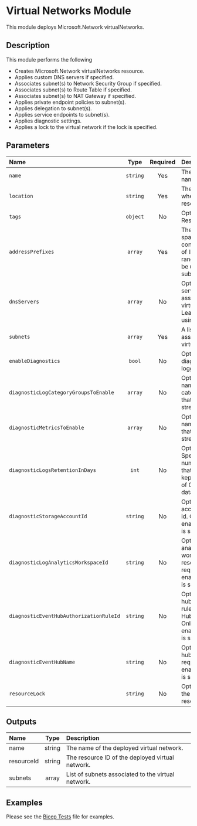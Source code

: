 # Virtual Networks Module

This module deploys Microsoft.Network virtualNetworks.

## Description

This module performs the following

- Creates Microsoft.Network virtualNetworks resource.
- Applies custom DNS servers if specified.
- Associates subnet(s) to Network Security Group if specified.
- Associates subnet(s) to Route Table if specified.
- Associates subnet(s) to NAT Gateway if specified.
- Applies private endpoint policies to subnet(s).
- Applies delegation to subnet(s).
- Applies service endpoints to subnet(s).
- Applies diagnostic settings.
- Applies a lock to the virtual network if the lock is specified.

## Parameters

| Name                                    | Type     | Required | Description                                                                                                             |
| :-------------------------------------- | :------: | :------: | :---------------------------------------------------------------------------------------------------------------------- |
| `name`                                  | `string` | Yes      | The resource name.                                                                                                      |
| `location`                              | `string` | Yes      | The geo-location where the resource lives.                                                                              |
| `tags`                                  | `object` | No       | Optional. Resource tags.                                                                                                |
| `addressPrefixes`                       | `array`  | Yes      | The address space that contains an array of IP address ranges that can be used by subnets.                              |
| `dnsServers`                            | `array`  | No       | Optional. DNS servers associated to the virtual network. Leave blank if using Azure DNS.                                |
| `subnets`                               | `array`  | Yes      | A list of subnets associated to the virtual network.                                                                    |
| `enableDiagnostics`                     | `bool`   | No       | Optional. Enable diagnostic logging.                                                                                    |
| `diagnosticLogCategoryGroupsToEnable`   | `array`  | No       | Optional. The name of log category groups that will be streamed.                                                        |
| `diagnosticMetricsToEnable`             | `array`  | No       | Optional. The name of metrics that will be streamed.                                                                    |
| `diagnosticLogsRetentionInDays`         | `int`    | No       | Optional. Specifies the number of days that logs will be kept for; a value of 0 will retain data indefinitely.          |
| `diagnosticStorageAccountId`            | `string` | No       | Optional. Storage account resource id. Only required if enableDiagnostics is set to true.                               |
| `diagnosticLogAnalyticsWorkspaceId`     | `string` | No       | Optional. Log analytics workspace resource id. Only required if enableDiagnostics is set to true.                       |
| `diagnosticEventHubAuthorizationRuleId` | `string` | No       | Optional. Event hub authorization rule for the Event Hubs namespace. Only required if enableDiagnostics is set to true. |
| `diagnosticEventHubName`                | `string` | No       | Optional. Event hub name. Only required if enableDiagnostics is set to true.                                            |
| `resourceLock`                          | `string` | No       | Optional. Specify the type of resource lock.                                                                            |

## Outputs

| Name       | Type   | Description                                        |
| :--------- | :----: | :------------------------------------------------- |
| name       | string | The name of the deployed virtual network.          |
| resourceId | string | The resource ID of the deployed virtual network.   |
| subnets    | array  | List of subnets associated to the virtual network. |

## Examples

Please see the [Bicep Tests](test/main.test.bicep) file for examples.